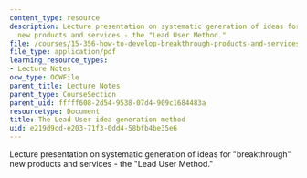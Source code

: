 ```yaml
---
content_type: resource
description: Lecture presentation on systematic generation of ideas for "breakthrough"
  new products and services - the "Lead User Method."
file: /courses/15-356-how-to-develop-breakthrough-products-and-services-spring-2004/e219d9cde20371f30dd458bfb4be35e6_lec2_idea_gen.pdf
file_type: application/pdf
learning_resource_types:
- Lecture Notes
ocw_type: OCWFile
parent_title: Lecture Notes
parent_type: CourseSection
parent_uid: fffff608-2d54-9538-07d4-909c1684483a
resourcetype: Document
title: The Lead User idea generation method
uid: e219d9cd-e203-71f3-0dd4-58bfb4be35e6
---
```

Lecture presentation on systematic generation of ideas for "breakthrough" new products and services - the "Lead User Method."

